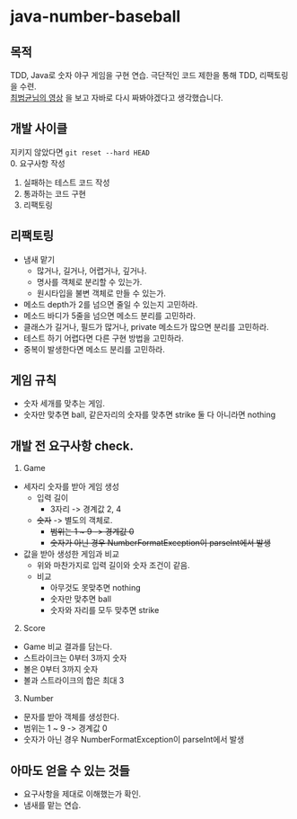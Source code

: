 # java-number-baseball

## 목적
TDD, Java로 숫자 야구 게임을 구현 연습. 극단적인 코드 제한을 통해 TDD, 리팩토링을 수련.  
[최범균님의 영상](https://www.youtube.com/watch?v=Co2yAUJlm0c) 을 보고 자바로 다시 짜봐야겠다고 생각했습니다.

## 개발 사이클
지키지 않았다면 `git reset --hard HEAD`  
0. 요구사항 작성
1. 실패하는 테스트 코드 작성
2. 통과하는 코드 구현
3. 리팩토링

## 리팩토링
* 냄새 맡기
  - 많거나, 길거나, 어렵거나, 깊거나.
  - 명사를 객체로 분리할 수 있는가.
  - 원시타입을 불변 객체로 만들 수 있는가.
* 메소드 depth가 2를 넘으면 줄일 수 있는지 고민하라.
* 메소드 바디가 5줄을 넘으면 메소드 분리를 고민하라.
* 클래스가 길거나, 필드가 많거나, private 메소드가 많으면 분리를 고민하라.
* 테스트 하기 어렵다면 다른 구현 방법을 고민하라.
* 중복이 발생한다면 메소드 분리를 고민하라.

## 게임 규칙
* 숫자 세개를 맞추는 게임. 
* 숫자만 맞추면 ball, 같은자리의 숫자를 맞추면 strike 둘 다 아니라면 nothing

## 개발 전 요구사항 check.
1. Game
  - 세자리 숫자를 받아 게임 생성
    - 입력 길이
      - 3자리 -> 경계값 2, 4
    - ~~숫자~~ -> 별도의 객체로.
      - ~~범위는 1 ~ 9 -> 경계값 0~~
      - ~~숫자가 아닌 경우 NumberFormatException이 parseInt에서 발생~~
  - 값을 받아 생성한 게임과 비교
    - 위와 마찬가지로 입력 길이와 숫자 조건이 같음.
    - 비교
      - 아무것도 못맞추면 nothing
      - 숫자만 맞추면 ball
      - 숫자와 자리를 모두 맞추면 strike
2. Score
  - Game 비교 결과를 담는다.
  - 스트라이크는 0부터 3까지 숫자
  - 볼은 0부터 3까지 숫자
  - 볼과 스트라이크의 합은 최대 3
3. Number
  - 문자를 받아 객체를 생성한다.
  - 범위는 1 ~ 9 -> 경계값 0
  - 숫자가 아닌 경우 NumberFormatException이 parseInt에서 발생

## 아마도 얻을 수 있는 것들
- 요구사항을 제대로 이해했는가 확인.
- 냄새를 맡는 연습.
